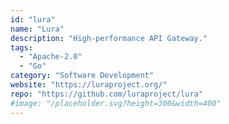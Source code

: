 ```yaml
---
id: "lura"
name: "Lura"
description: "High-performance API Gateway."
tags:
  - "Apache-2.0"
  - "Go"
category: "Software Development"
website: "https://luraproject.org/"
repo: "https://github.com/luraproject/lura"
#image: "/placeholder.svg?height=300&width=400"
---
```


